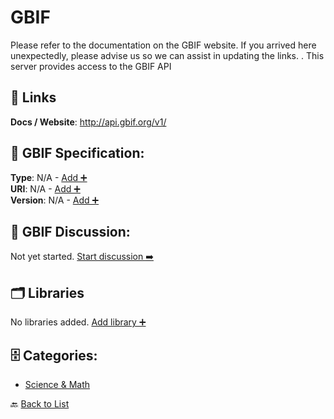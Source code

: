 # GBIF

Please refer to the documentation on the GBIF website. If you arrived here unexpectedly, please advise us so we can assist in updating the links. . This server provides access to the GBIF API

##  🔗 Links
**Docs / Website**: http://api.gbif.org/v1/

## 🧬 GBIF Specification:
**Type**: N/A - [Add ➕](https://github.com/apis-list/apis-list/edit/main/apis.yaml#7340)  
**URI**: N/A - [Add ➕](https://github.com/apis-list/apis-list/edit/main/apis.yaml#7340)  
**Version**: N/A - [Add ➕](https://github.com/apis-list/apis-list/edit/main/apis.yaml#7340)

## 💬 GBIF Discussion:
Not yet started. [Start discussion ➡️](https://github.com/apis-list/apis-list/discussions/new)

## 🗂️ Libraries

No libraries added. [Add library ➕](https://github.com/apis-list/apis-list/edit/main/apis.yaml#7340)    


## 🗄️ Categories:
- [Science & Math](https://github.com/apis-list/apis-list#science--math-)

🔙  [Back to List](https://github.com/apis-list/apis-list)
